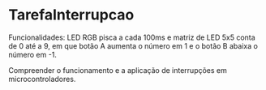 # TarefaInterrupcao

Funcionalidades: LED RGB pisca a cada 100ms e matriz de LED 5x5 conta de 0 até a 9, em que botão A aumenta o número em 1 e o botão B abaixa o número em -1.

Compreender o funcionamento e a aplicação de interrupções em microcontroladores.
